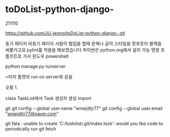 # toDoList-python-django-
211110

https://github.com/JU-jeong/toDoList-python-django-.git

동기 페이지 
비동기 페이지
사람이 협업을 할때 문체나 글의 스타일을 맞추듯이 블랙을 써볼거고요 pylint를 적용을 해보겠습니다
파이썬은 python.org에서 설치 가능
명령 프롬프트로 가서
윈도우 powershell

python manage.py runserver



=마치 톰캣의 run on server와 같음

오류 1. 

class TaskList에서 Task 생성자 생성
import

git
git config --global user.name "wnwjdtjr77"
git config --global user.email "wnwjdtjr77@naver.com"

git fata : unable to create 'C:/todolist/.git/index.lock':
would you like code to periodically run git fetch






